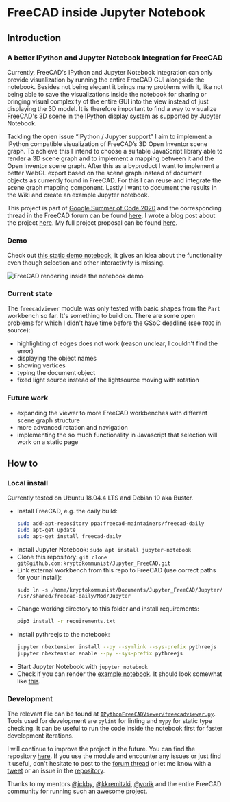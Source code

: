 # FreeCAD inside Jupyter Notebook
## Introduction
### A better IPython and Jupyter Notebook Integration for FreeCAD

Currently, FreeCAD's IPython and Jupyter Notebook integration can only provide visualization by running the entire FreeCAD GUI alongside the notebook. Besides not being elegant it brings many problems with it, like not being able to save the visualizations inside the notebook for sharing or bringing visual complexity of the entire GUI into the view instead of just displaying the 3D model. It is therefore important to find a way to visualize FreeCAD's 3D scene in the IPython display system as supported by Jupyter Notebook.

Tackling the open issue “IPython / Jupyter support” I aim to implement a IPython compatible visualization of FreeCAD’s 3D Open Inventor scene graph. To achieve this I intend to choose a suitable JavaScript library able to render a 3D scene graph and to implement a mapping between it and the Open Inventor scene graph. After this as a byproduct I want to implement a better WebGL export based on the scene graph instead of document objects as currently found in FreeCAD. For this I can reuse and integrate the scene graph mapping component. Lastly I want to document the results in the Wiki and create an example Jupyter notebook.

This project is part of [Google Summer of Code 2020](https://summerofcode.withgoogle.com/projects/#6095514577141760) and the corresponding thread in the FreeCAD forum can be found [here](https://forum.freecadweb.org/viewtopic.php?f=8&t=46039). I wrote a blog post about the project [here](https://kryptokommun.ist/tech/2020/08/31/google-summer-of-code.html). My full project proposal can be found [here](https://docs.google.com/document/d/1VgfsD06Qvb87S-tQazfTsyYTp14Z3EjF4V9puPVNCTQ/edit).

### Demo

Check out [this static demo notebook](https://kryptokommun.ist/google-summer-of-code-2020), it gives an idea about the functionality even though selection and other interactivity is missing.

![FreeCAD rendering inside the notebook demo](https://github.com/kryptokommunist/kryptokommunist.github.io/raw/master/images/gsoc-2020-interactivity-demo.gif)

### Current state

The `freecadviewer` module was only tested with basic shapes from the `Part` workbench so far. It's something to build on. There are some open problems for which I didn't have time before the GSoC deadline (see `TODO` in source):

 - highlighting of edges does not work (reason unclear, I couldn't find the error)
 - displaying the object names
 - showing vertices
 - typing the document object
 - fixed light source instead of the lightsource moving with rotation
 
### Future work

 - expanding the viewer to more FreeCAD workbenches with different scene graph structure
 - more advanced rotation and navigation
 - implementing the so much functionality in Javascript that selection will work on a static page

## How to

### Local install

Currently tested on Ubuntu 18.04.4 LTS and Debian 10 aka Buster.

  - Install FreeCAD, e.g. the daily build:
    ```bash
    sudo add-apt-repository ppa:freecad-maintainers/freecad-daily
    sudo apt-get update
    sudo apt-get install freecad-daily
    ``` 
 - Install Jupyter Notebook: `sudo apt install jupyter-notebook`
 - Clone this repository: `git clone git@github.com:kryptokommunist/Jupyter_FreeCAD.git`
 - Link external workbench from this repo to FreeCAD (use correct paths for your install): 
   ```
   sudo ln -s /home/kryptokommunist/Documents/Jupyter_FreeCAD/Jupyter/ /usr/shared/freecad-daily/Mod/Jupyter
   ```
 - Change working directory to this folder and install requirements:
    ```bash
    pip3 install -r requirements.txt
    ```
 - Install pythreejs to the notebook:
    ```bash
    jupyter nbextension install --py --symlink --sys-prefix pythreejs
    jupyter nbextension enable --py --sys-prefix pythreejs    
    ```
 - Start Jupyter Notebook with `jupyter notebook`
 - Check if you can render the [example notebook](https://github.com/kryptokommunist/Jupyter_FreeCAD/blob/master/FreeCAD%20inside%20Jupyter%20Notebook%20-%20Examples.ipynb). It should look somewhat like [this](https://kryptokommun.ist/google-summer-of-code-2020).
 
### Development
 
 The relevant file can be found at [`IPythonFreeCADViewer/freecadviewer.py`](blob/master/IPythonFreeCADViewer/freecadviewer.py). Tools used for development are `pylint` for linting and `mypy` for static type checking. It can be useful to run the code inside the notebook first for faster development iterations.
 
 I will continue to improve the project in the future. You can find the repository [here](https://github.com/kryptokommunist/Jupyter_FreeCAD). If you use the module and encounter any issues or just find it useful, don't hesitate to post to the [forum thread](https://forum.freecadweb.org/viewtopic.php?f=8&t=46039) or let me know with a [tweet](https://twitter.com/kryptokommunist) or an issue in the [repository](https://github.com/kryptokommunist/Jupyter_FreeCAD).

Thanks to my mentors [@ickby](https://forum.freecadweb.org/memberlist.php?mode=viewprofile&u=686), [@kkremitzki](https://twitter.com/thekurtwk), [@yorik](https://twitter.com/yorikvanhavre) and the entire FreeCAD community for running such an awesome project.
